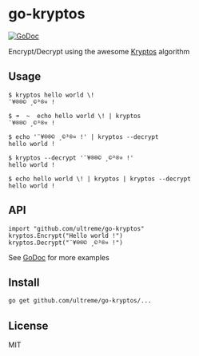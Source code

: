 # go-kryptos

[![GoDoc](https://godoc.org/github.com/ultreme/go-kryptos?status.svg)](https://godoc.org/github.com/ultreme/go-kryptos)

Encrypt/Decrypt using the awesome [Kryptos](http://www.salutcestcool.com/quatre/kryptos/) algorithm

## Usage

```command
$ kryptos hello world \!
¨¥®®© ¸©³®¤ !
```

```command
$ ➜  ~  echo hello world \! | kryptos
¨¥®®© ¸©³®¤ !
```

```command
$ echo '¨¥®®© ¸©³®¤ !' | kryptos --decrypt
hello world !
```

```command
$ kryptos --decrypt '¨¥®®© ¸©³®¤ !'
hello world !
```

```command
$ echo hello world \! | kryptos | kryptos --decrypt
hello world !
```

## API

```golang
import "github.com/ultreme/go-kryptos"
kryptos.Encrypt("Hello world !")
kryptos.Decrypt("¨¥®®© ¸©³®¤ !")
```

See [GoDoc](https://godoc.org/github.com/ultreme/go-kryptos) for more examples

## Install

```bash
go get github.com/ultreme/go-kryptos/...
```

## License

MIT
